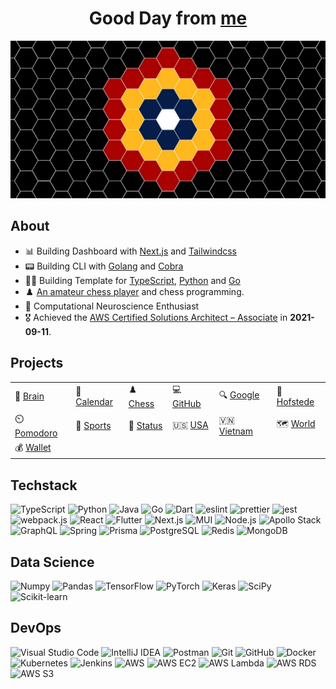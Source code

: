 <div align="center">
  <h1>Good Day from <a href="https://hieudoanm.github.io">me</a></h1>
</div>

<img src="./images/cover.jpg" alt="Cover" style="max-width: 100%" />

## About

- 📊 Building Dashboard with [Next.js](https://nextjs.org/) and [Tailwindcss](https://tailwindcss.com)
- 📟 Building CLI with [Golang](https://go.dev/) and [Cobra](https://cobra.dev/)
- 👨‍💻 Building Template for [TypeScript][organisation-typescript], [Python][organisation-python] and [Go][organisation-go]
- ♟️ [An amateur chess player](https://www.chess.com/member/thedarkknighttrilogy) and chess programming.
- 🧠 Computational Neuroscience Enthusiast
- 🎖️ Achieved the [AWS Certified Solutions Architect – Associate](https://www.credly.com/badges/a427ccdc-fc44-4874-a422-21d772e0e4b3?source=linked_in_profile) in **2021-09-11**.

## Projects

|                             |                             |                         |                         |                           |                             |
| --------------------------- | --------------------------- | ----------------------- | ----------------------- | ------------------------- | --------------------------- |
| 🧠 [Brain][app-brain]       | 📅 [Calendar][app-calendar] | ♟️ [Chess][app-chess]   | 💻 [GitHub][app-github] | 🔍 [Google][app-google]   | 🧠 [Hofstede][app-hofstede] |
| ⏲️ [Pomodoro][app-pomodoro] | 🏅 [Sports][app-sports]     | 🚩 [Status][app-status] | 🇺🇸 [USA][app-usa]       | 🇻🇳 [Vietnam][app-vietnam] | 🗺️ [World][app-world]       |
| 💰 [Wallet][app-wallet]     |                             |                         |                         |                           |                             |

## Techstack

<p>
  <img src="https://raw.githubusercontent.com/houseofsvg/houseofsvg/master/icons/languages/typescript.svg" alt="TypeScript" width="32px" height="32px" />
  <img src="https://raw.githubusercontent.com/houseofsvg/houseofsvg/master/icons/tech/python.svg" alt="Python" width="32px" height="32px" />
  <img src="https://raw.githubusercontent.com/houseofsvg/houseofsvg/master/icons/tech/java.svg" alt="Java" width="32px" height="32px" />
  <img src="https://raw.githubusercontent.com/houseofsvg/houseofsvg/master/icons/google/go.svg" alt="Go" width="32px" height="32px" />
  <img src="https://raw.githubusercontent.com/houseofsvg/houseofsvg/master/icons/tech/dart.svg" alt="Dart" width="32px" height="32px" />
  <img src="https://raw.githubusercontent.com/houseofsvg/houseofsvg/master/icons/tech/eslint.svg" alt="eslint" width="32px" height="32px" />
  <img src="https://raw.githubusercontent.com/houseofsvg/houseofsvg/master/icons/tech/prettier.svg" alt="prettier" width="32px" height="32px" />
  <img src="https://raw.githubusercontent.com/houseofsvg/houseofsvg/master/icons/tech/jest.svg" alt="jest" width="32px" height="32px" />
  <img src="https://raw.githubusercontent.com/houseofsvg/houseofsvg/master/icons/tech/webpack.svg" alt="webpack.js" width="32px" height="32px" />
  <img src="https://raw.githubusercontent.com/houseofsvg/houseofsvg/master/icons/tech/react.svg" alt="React" width="32px" height="32px" />
  <img src="https://raw.githubusercontent.com/houseofsvg/houseofsvg/master/icons/mobile/flutter.svg" alt="Flutter" width="32px" height="32px" />
  <img src="https://raw.githubusercontent.com/houseofsvg/houseofsvg/master/icons/tech/nextjs.svg" alt="Next.js" width="32px" height="32px" />
  <img src="https://raw.githubusercontent.com/houseofsvg/houseofsvg/master/icons/tech/material-ui.svg" alt="MUI" width="32px" height="32px" />
  <img src="https://raw.githubusercontent.com/houseofsvg/houseofsvg/master/icons/tech/nodejs.svg" alt="Node.js" width="32px" height="32px" />
  <img src="https://raw.githubusercontent.com/houseofsvg/houseofsvg/master/icons/meta/apollostack.svg" alt="Apollo Stack" width="32px" height="32px" />
  <img src="https://raw.githubusercontent.com/houseofsvg/houseofsvg/master/icons/meta/graphql.svg" alt="GraphQL" width="32px" height="32px" />
  <img src="https://raw.githubusercontent.com/houseofsvg/houseofsvg/master/icons/tech/spring.svg" alt="Spring" width="32px" height="32px" />
  <img src="https://raw.githubusercontent.com/houseofsvg/houseofsvg/master/icons/tech/prisma.svg" alt="Prisma" width="32px" height="32px" />
  <img src="https://raw.githubusercontent.com/houseofsvg/houseofsvg/master/icons/tech/postgresql.svg" alt="PostgreSQL" width="32px" height="32px" />
  <img src="https://raw.githubusercontent.com/houseofsvg/houseofsvg/master/icons/tech/redis.svg" alt="Redis" width="32px" height="32px" />
  <img src="https://raw.githubusercontent.com/houseofsvg/houseofsvg/master/icons/tech/mongodb.svg" alt="MongoDB" width="32px" height="32px" />
</p>

## Data Science

<p>
  <img src="https://raw.githubusercontent.com/houseofsvg/houseofsvg/master/icons/tech/numpy.svg" alt="Numpy" width="32px" height="32px" />
  <img src="https://raw.githubusercontent.com/houseofsvg/houseofsvg/master/icons/tech/pandas.svg" alt="Pandas" width="32px" height="32px" />
  <img src="https://raw.githubusercontent.com/houseofsvg/houseofsvg/master/icons/tech/tensorflow.svg" alt="TensorFlow" width="32px" height="32px" />
  <img src="https://raw.githubusercontent.com/houseofsvg/houseofsvg/master/icons/tech/pytorch.svg" alt="PyTorch" width="32px" height="32px" />
  <img src="https://raw.githubusercontent.com/houseofsvg/houseofsvg/master/icons/tech/keras.svg" alt="Keras" width="32px" height="32px" />
  <img src="https://raw.githubusercontent.com/houseofsvg/houseofsvg/master/icons/tech/scipy.svg" alt="SciPy" width="32px" height="32px" />
  <img src="https://raw.githubusercontent.com/houseofsvg/houseofsvg/master/icons/tech/scikit-learn.svg" alt="Scikit-learn" width="32px" height="32px" />
</p>

## DevOps

<p>
  <img src="https://raw.githubusercontent.com/houseofsvg/houseofsvg/master/icons/ide/visual-studio-code.svg" alt="Visual Studio Code" width="32px" height="32px" />
  <img src="https://raw.githubusercontent.com/houseofsvg/houseofsvg/master/icons/tech/intellij-idea.svg" alt="IntelliJ IDEA" width="32px" height="32px" />
  <img src="https://raw.githubusercontent.com/houseofsvg/houseofsvg/master/icons/tech/postman.svg" alt="Postman" width="32px" height="32px" />
  <img src="https://raw.githubusercontent.com/houseofsvg/houseofsvg/master/icons/git/git.svg" alt="Git" width="32px" height="32px" />
  <img src="https://raw.githubusercontent.com/houseofsvg/houseofsvg/master/icons/git/github.svg" alt="GitHub" width="32px" height="32px" />
  <img src="https://raw.githubusercontent.com/houseofsvg/houseofsvg/master/icons/devops/docker.svg" alt="Docker" width="32px" height="32px" />
  <img src="https://raw.githubusercontent.com/houseofsvg/houseofsvg/master/icons/tech/kubernetes.svg" alt="Kubernetes" width="32px" height="32px" />
  <img src="https://raw.githubusercontent.com/houseofsvg/houseofsvg/master/icons/ci/jenkins.svg" alt="Jenkins" width="32px" height="32px" />
  <img src="https://raw.githubusercontent.com/houseofsvg/houseofsvg/master/icons/aws/aws.svg" alt="AWS" width="32px" height="32px" />
  <img src="https://raw.githubusercontent.com/houseofsvg/houseofsvg/master/icons/aws/ec2.svg" alt="AWS EC2" width="32px" height="32px" />
  <img src="https://raw.githubusercontent.com/houseofsvg/houseofsvg/master/icons/aws/lambda.svg" alt="AWS Lambda" width="32px" height="32px" />
  <img src="https://raw.githubusercontent.com/houseofsvg/houseofsvg/master/icons/aws/rds.svg" alt="AWS RDS" width="32px" height="32px" />
  <img src="https://raw.githubusercontent.com/houseofsvg/houseofsvg/master/icons/aws/s3.svg" alt="AWS S3" width="32px" height="32px" />
</p>

[app-brain]: https://github.com/hieudoanm/app.brain
[app-calendar]: https://github.com/hieudoanm/app.calendar
[app-chess]: https://github.com/hieudoanm/app.chess
[app-github]: https://github.com/hieudoanm/app.github
[app-google]: https://github.com/hieudoanm/app.google
[app-hofstede]: https://github.com/hieudoanm/app.hofstede
[app-pomodoro]: https://github.com/hieudoanm/app.pomodoro
[app-sports]: https://github.com/hieudoanm/app.sports
[app-status]: https://github.com/hieudoanm/app.status
[app-usa]: https://github.com/hieudoanm/app.usa
[app-vietnam]: https://github.com/hieudoanm/app.vietnam
[app-wallet]: https://github.com/hieudoanm/app.wallet
[app-world]: https://github.com/hieudoanm/app.world
[organisation-python]: https://github.com/houseofpython3
[organisation-typescript]: https://github.com/houseoftypescript
[organisation-go]: https://github.com/houseofgo
